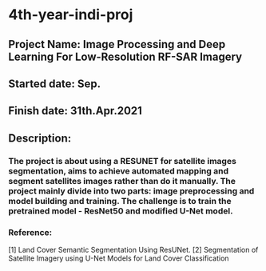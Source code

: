 # 4th-year-indi-proj
## Project Name: Image Processing and Deep Learning For Low-Resolution RF-SAR Imagery
## Started date: Sep.
## Finish date: 31th.Apr.2021
## Description:
### The project is about using a RESUNET for satellite images segmentation, aims to achieve automated mapping and segment satellites images rather than do it manually. The project mainly divide into two parts: image preprocessing and model building and training. The challenge is to train the pretrained model - ResNet50 and modified U-Net model.
### Reference:
[1] Land Cover Semantic Segmentation Using ResUNet.
[2] Segmentation of Satellite Imagery using U-Net Models for Land Cover Classification
